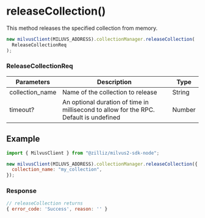 # releaseCollection()

This method releases the specified collection from memory.

```javascript
new milvusClient(MILUVS_ADDRESS).collectionManager.releaseCollection(
  ReleaseCollectionReq
);
```

### ReleaseCollectionReq

| Parameters      | Description                                                                            | Type   |
| --------------- | -------------------------------------------------------------------------------------- | ------ |
| collection_name | Name of the collection to release                                                      | String |
| timeout?        | An optional duration of time in millisecond to allow for the RPC. Default is undefined | Number |

## Example

```javascript
import { MilvusClient } from "@zilliz/milvus2-sdk-node";

new milvusClient(MILUVS_ADDRESS).collectionManager.releaseCollection({
  collection_name: "my_collection",
});
```

### Response

```javascript
// releaseCollection returns
{ error_code: 'Success', reason: '' }
```
